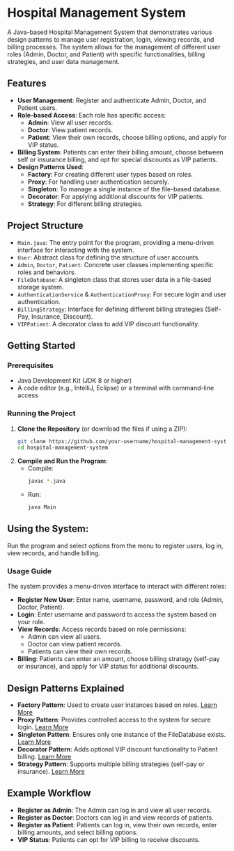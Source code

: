 # Hospital Management System
A Java-based Hospital Management System that demonstrates various design patterns to manage user registration, login, viewing records, and billing processes. The system allows for the management of different user roles (Admin, Doctor, and Patient) with specific functionalities, billing strategies, and user data management.

## Features
- **User Management**: Register and authenticate Admin, Doctor, and Patient users.
- **Role-based Access**: Each role has specific access:
  - **Admin**: View all user records.
  - **Doctor**: View patient records.
  - **Patient**: View their own records, choose billing options, and apply for VIP status.
- **Billing System**: Patients can enter their billing amount, choose between self or insurance billing, and opt for special discounts as VIP patients.
- **Design Patterns Used**:
  - **Factory**: For creating different user types based on roles.
  - **Proxy**: For handling user authentication securely.
  - **Singleton**: To manage a single instance of the file-based database.
  - **Decorator**: For applying additional discounts for VIP patients.
  - **Strategy**: For different billing strategies.

## Project Structure
- `Main.java`: The entry point for the program, providing a menu-driven interface for interacting with the system.
- `User`: Abstract class for defining the structure of user accounts.
- `Admin`, `Doctor`, `Patient`: Concrete user classes implementing specific roles and behaviors.
- `FileDatabase`: A singleton class that stores user data in a file-based storage system.
- `AuthenticationService` & `AuthenticationProxy`: For secure login and user authentication.
- `BillingStrategy`: Interface for defining different billing strategies (Self-Pay, Insurance, Discount).
- `VIPPatient`: A decorator class to add VIP discount functionality.

## Getting Started
### Prerequisites
- Java Development Kit (JDK 8 or higher)
- A code editor (e.g., IntelliJ, Eclipse) or a terminal with command-line access

### Running the Project
1. **Clone the Repository** (or download the files if using a ZIP):
   ```bash
   git clone https://github.com/your-username/hospital-management-system.git
   cd hospital-management-system
2. **Compile and Run the Program**:
   - Compile:
      ```bash
      javac *.java
      ```
   - Run:
      ```bash
      java Main
      ```
## Using the System:
Run the program and select options from the menu to register users, log in, view records, and handle billing.
### Usage Guide
The system provides a menu-driven interface to interact with different roles:
- **Register New User**:
Enter name, username, password, and role (Admin, Doctor, Patient).
- **Login**:
Enter username and password to access the system based on your role.
- **View Records**:
  Access records based on role permissions:
    - Admin can view all users.
    - Doctor can view patient records.
    - Patients can view their own records.
- **Billing**:
Patients can enter an amount, choose billing strategy (self-pay or insurance), and apply for VIP status for additional discounts.

## Design Patterns Explained
- **Factory Pattern**: Used to create user instances based on roles. [Learn More](https://github.com/kshitij7704/Design_Pattern/tree/main/Factory%20Design%20Pattern)
- **Proxy Pattern**: Provides controlled access to the system for secure login. [Learn More](https://github.com/kshitij7704/Design_Pattern/tree/main/Proxy%20Design%20Pattern)
- **Singleton Pattern**: Ensures only one instance of the FileDatabase exists. [Learn More](https://github.com/kshitij7704/Design_Pattern/tree/main/Sigleton%20Design%20Pattern)
- **Decorator Pattern**: Adds optional VIP discount functionality to Patient billing. [Learn More](https://github.com/kshitij7704/Design_Pattern/tree/main/Decorator%20Design%20Pattern)
- **Strategy Pattern**: Supports multiple billing strategies (self-pay or insurance). [Learn More](https://github.com/kshitij7704/Design_Pattern/tree/main/Strategy%20Design%20Pattern)
  
## Example Workflow
- **Register as Admin**: The Admin can log in and view all user records.
- **Register as Doctor**: Doctors can log in and view records of patients.
- **Register as Patient**: Patients can log in, view their own records, enter billing amounts, and select billing options.
- **VIP Status**: Patients can opt for VIP billing to receive discounts.
